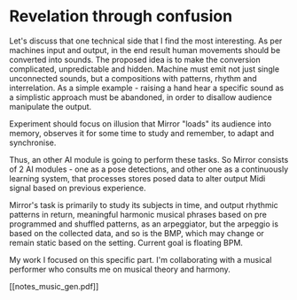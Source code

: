 # Revelation through confusion

Let's discuss that one technical side that I find the most interesting.
As per machines input and output, in the end result human movements should be converted into sounds.
The proposed idea is to make the conversion complicated, unpredictable and hidden. Machine must emit not just single unconnected sounds, but a compositions with patterns, rhythm and interrelation.
As a simple example - raising a hand hear a specific sound as a simplistic approach must be abandoned, in order to disallow audience manipulate the output. 

Experiment should focus on illusion that Mirror "loads" its audience into memory, observes it for some time to study and remember, to adapt and synchronise. 

Thus, an other AI module is going to perform these tasks. 
So Mirror consists of 2 AI modules - one as a pose detections, and other one as a continuously learning system, that processes stores posed data to alter output Midi signal based on previous experience.

Mirror's task is primarily to study its subjects in time, and output rhythmic patterns in return, meaningful harmonic musical phrases based on pre programmed and shuffled patterns, as an arpeggiator, but the arpeggio is based on the collected data, and so is the BMP, which may change or remain static based on the setting. Current goal is floating BPM.

My work I focused on this specific part. I'm collaborating with a musical performer who consults me on musical theory and harmony.

[[notes_music_gen.pdf]]


